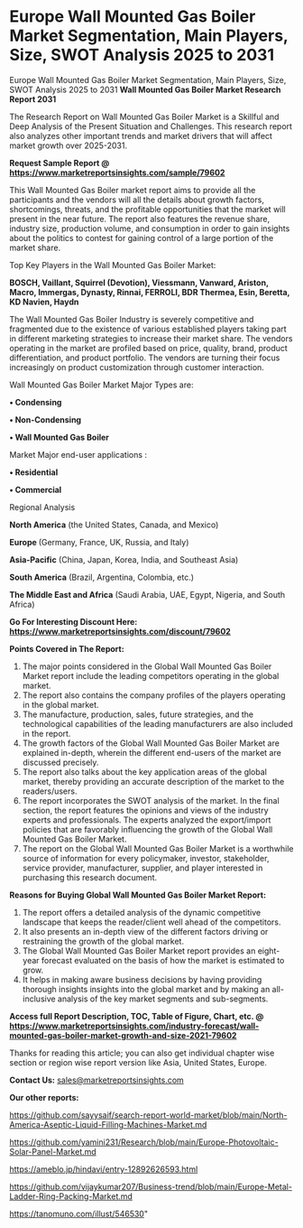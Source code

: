 # Europe Wall Mounted Gas Boiler Market Segmentation, Main Players, Size, SWOT Analysis 2025 to 2031
 Europe Wall Mounted Gas Boiler Market Segmentation, Main Players, Size, SWOT Analysis 2025 to 2031
<strong>Wall Mounted Gas Boiler Market Research Report 2031</strong>

The Research Report on Wall Mounted Gas Boiler Market is a Skillful and Deep Analysis of the Present Situation and Challenges. This research report also analyzes other important trends and market drivers that will affect market growth over 2025-2031.

<strong>Request Sample Report @ <a href=https://www.marketreportsinsights.com/sample/79602>https://www.marketreportsinsights.com/sample/79602</a></strong>

This Wall Mounted Gas Boiler market report aims to provide all the participants and the vendors will all the details about growth factors, shortcomings, threats, and the profitable opportunities that the market will present in the near future. The report also features the revenue share, industry size, production volume, and consumption in order to gain insights about the politics to contest for gaining control of a large portion of the market share.

Top Key Players in the Wall Mounted Gas Boiler Market:

<strong>BOSCH, Vaillant, Squirrel (Devotion), Viessmann, Vanward, Ariston, Macro, Immergas, Dynasty, Rinnai, FERROLI, BDR Thermea, Esin, Beretta, KD Navien, Haydn</strong>

The Wall Mounted Gas Boiler Industry is severely competitive and fragmented due to the existence of various established players taking part in different marketing strategies to increase their market share. The vendors operating in the market are profiled based on price, quality, brand, product differentiation, and product portfolio. The vendors are turning their focus increasingly on product customization through customer interaction.

Wall Mounted Gas Boiler Market Major Types are:

<strong>• Condensing

• Non-Condensing

• Wall Mounted Gas Boiler</strong>

Market Major end-user applications :

<strong>• Residential

• Commercial</strong>

Regional Analysis

</u><strong><b>North America</b></strong> (the United States, Canada, and Mexico)

<strong><b>Europe </b></strong>(Germany, France, UK, Russia, and Italy)

<strong><b>Asia-Pacific</b></strong> (China, Japan, Korea, India, and Southeast Asia)

<strong><b>South America</b></strong> (Brazil, Argentina, Colombia, etc.)

<strong><b>The Middle East and Africa</b></strong> (Saudi Arabia, UAE, Egypt, Nigeria, and South Africa)

<strong>Go For Interesting Discount Here: <a href=https://www.marketreportsinsights.com/discount/79602>https://www.marketreportsinsights.com/discount/79602</a></strong>

<strong>Points Covered in The Report:</strong>
<ol>
  <li>The major points considered in the Global Wall Mounted Gas Boiler Market report include the leading competitors operating in the global market.</li>
  <li>The report also contains the company profiles of the players operating in the global market.</li>
  <li>The manufacture, production, sales, future strategies, and the technological capabilities of the leading manufacturers are also included in the report.</li>
  <li>The growth factors of the Global Wall Mounted Gas Boiler Market are explained in-depth, wherein the different end-users of the market are discussed precisely.</li>
  <li>The report also talks about the key application areas of the global market, thereby providing an accurate description of the market to the readers/users.</li>
  <li>The report incorporates the SWOT analysis of the market. In the final section, the report features the opinions and views of the industry experts and professionals. The experts analyzed the export/import policies that are favorably influencing the growth of the Global Wall Mounted Gas Boiler Market.</li>
  <li>The report on the Global Wall Mounted Gas Boiler Market is a worthwhile source of information for every policymaker, investor, stakeholder, service provider, manufacturer, supplier, and player interested in purchasing this research document.</li>
</ol>
<strong>Reasons for Buying Global Wall Mounted Gas Boiler Market Report:</strong>

<ol>
  <li>The report offers a detailed analysis of the dynamic competitive landscape that keeps the reader/client well ahead of the competitors.</li>
  <li>It also presents an in-depth view of the different factors driving or restraining the growth of the global market.</li>
  <li>The Global Wall Mounted Gas Boiler Market report provides an eight-year forecast evaluated on the basis of how the market is estimated to grow.</li>
  <li>It helps in making aware business decisions by having providing thorough insights insights into the global market and by making an all-inclusive analysis of the key market segments and sub-segments.</li>
</ol>
<strong>Access full Report Description, TOC, Table of Figure, Chart, etc. @ <a href=https://www.marketreportsinsights.com/industry-forecast/wall-mounted-gas-boiler-market-growth-and-size-2021-79602>https://www.marketreportsinsights.com/industry-forecast/wall-mounted-gas-boiler-market-growth-and-size-2021-79602</a></strong>


Thanks for reading this article; you can also get individual chapter wise section or region wise report version like Asia, United States, Europe.

<strong>Contact Us:</strong>
sales@marketreportsinsights.com

<strong>Our other reports:</strong>

<a href=https://github.com/sayysaif/search-report-world-market/blob/main/North-America-Aseptic-Liquid-Filling-Machines-Market.md>https://github.com/sayysaif/search-report-world-market/blob/main/North-America-Aseptic-Liquid-Filling-Machines-Market.md</a>

<a href=https://github.com/yamini231/Research/blob/main/Europe-Photovoltaic-Solar-Panel-Market.md>https://github.com/yamini231/Research/blob/main/Europe-Photovoltaic-Solar-Panel-Market.md</a>

<a href=https://ameblo.jp/hindavi/entry-12892626593.html>https://ameblo.jp/hindavi/entry-12892626593.html</a>

<a href=https://github.com/vijaykumar207/Business-trend/blob/main/Europe-Metal-Ladder-Ring-Packing-Market.md>https://github.com/vijaykumar207/Business-trend/blob/main/Europe-Metal-Ladder-Ring-Packing-Market.md</a>

<a href=https://tanomuno.com/illust/546530>https://tanomuno.com/illust/546530</a>"

